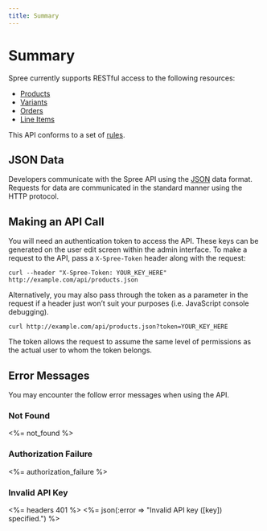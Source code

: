 ```yaml
---
title: Summary
---
```


# Summary

Spree currently supports RESTful access to the following resources:

* [Products](/v1/products)
* [Variants](/v1/variants)
* [Orders](/v1/orders)
* [Line Items](/v1/order/line_items)

This API conforms to a set of [rules](/v1/rules).

## JSON Data

Developers communicate with the Spree API using the [JSON](http://www.json.org) data format. Requests for data are communicated in the standard manner using the HTTP protocol.

## Making an API Call

You will need an authentication token to access the API. These keys can be generated on the user edit screen within the admin interface. To make a request to the API, pass a `X-Spree-Token` header along with the request:

    curl --header "X-Spree-Token: YOUR_KEY_HERE" http://example.com/api/products.json


Alternatively, you may also pass through the token as a parameter in the request if a header just won’t suit your purposes (i.e. JavaScript console debugging).

    curl http://example.com/api/products.json?token=YOUR_KEY_HERE

The token allows the request to assume the same level of permissions as the actual user to whom the token belongs.

## Error Messages

You may encounter the follow error messages when using the API.

### Not Found

<%= not_found %>

### Authorization Failure

<%= authorization_failure %>

### Invalid API Key

<%= headers 401 %>
<%= json(:error => "Invalid API key ([key]) specified.") %>

